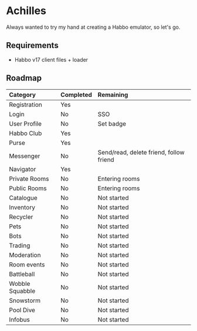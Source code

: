 # Achilles

Always wanted to try my hand at creating a Habbo emulator, so let's go.

## Requirements

* Habbo v17 client files + loader

## Roadmap


| Category        | Completed | Remaining                               |
| :---------------- | ----------- | :---------------------------------------- |
| Registration    | Yes       |                                         |
| Login           | No        | SSO                                     |
| User Profile    | No        | Set badge                               |
| Habbo Club      | Yes       |                                         |
| Purse           | Yes       |                                         |
| Messenger       | No        | Send/read, delete friend, follow friend |
| Navigator       | Yes       |                                         |
| Private Rooms   | No        | Entering rooms                          |
| Public Rooms    | No        | Entering rooms                          |
| Catalogue       | No        | Not started                             |
| Inventory       | No        | Not started                             |
| Recycler        | No        | Not started                             |
| Pets            | No        | Not started                             |
| Bots            | No        | Not started                             |
| Trading         | No        | Not started                             |
| Moderation      | No        | Not started                             |
| Room events     | No        | Not started                             |
| Battleball      | No        | Not started                             |
| Wobble Squabble | No        | Not started                             |
| Snowstorm       | No        | Not started                             |
| Pool Dive       | No        | Not started                             |
| Infobus         | No        | Not started                             |
